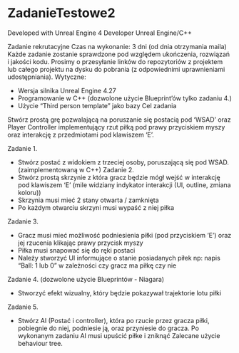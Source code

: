 # ZadanieTestowe2

Developed with Unreal Engine 4
Developer Unreal Engine/C++

Zadanie rekrutacyjne
Czas na wykonanie: 3 dni (od dnia otrzymania maila)
Każde zadanie zostanie sprawdzone pod względem ukończenia, rozwiązań i jakości
kodu. Prosimy o przesyłanie linków do repozytoriów z projektem lub całego projektu
na dysku do pobrania (z odpowiednimi uprawnieniami udostępniania).
Wytyczne:
- Wersja silnika Unreal Engine 4.27
- Programowanie w C++ (dozwolone użycie Blueprint’ów tylko zadaniu 4.)
- Użycie “Third person template” jako bazy
Cel zadania

Stwórz prostą grę pozwalającą na poruszanie się postacią pod ‘WSAD’ oraz Player
Controller implementujący rzut piłką pod prawy przyciskiem myszy oraz interakcję z
przedmiotami pod klawiszem ‘E’.

Zadanie 1.
- Stwórz postać z widokiem z trzeciej osoby, poruszającą się pod WSAD.
(zaimplementowaną w C++)
Zadanie 2.
- Stwórz prostą skrzynie z która gracz będzie mógł wejść w interakcję pod
klawiszem ‘E’ (mile widziany indykator interakcji (UI, outline, zmiana koloru))
- Skrzynia musi mieć 2 stany otwarta / zamknięta
- Po każdym otwarciu skrzyni musi wypaść z niej piłka

Zadanie 3.
- Gracz musi mieć możliwość podniesienia piłki (pod przyciskiem ‘E’) oraz jej
rzucenia klikając prawy przycisk myszy
- Piłka musi snapować się do ręki postaci
- Należy stworzyć UI informujące o stanie posiadanych piłek np: napis “Ball: 1
lub 0” w zależności czy gracz ma piłkę czy nie

Zadanie 4. (dozwolone użycie Blueprintów - Niagara)
- Stworzyć efekt wizualny, który będzie pokazywał trajektorie lotu piłki

Zadanie 5.
- Stwórz AI (Postać i controller), która po rzucie przez gracza piłki, pobiegnie do
niej, podniesie ją, oraz przyniesie do gracza. Po wykonanym zadaniu AI musi
upuścić piłke i zniknąć
Zalecane użycie behaviour tree.
